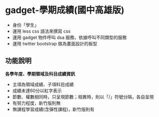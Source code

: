 gadget-學期成績(國中高雄版)
==========================

* 身份「學生」
* 運用 less css 語法來撰寫 css
* 運用 gadget 物件呼叫 dsa 服務，依據呼叫不同類型的服務
* 運用 twitter bootstrap 做為畫面設計的板型


功能說明
-------
**各學年度、學期領域及科目成績資訊**

* 主項為領域成績、子項科目成績
* 成績未達60分以紅字表示
* 節數、權數相同時，只呈現節數；相異時，則以「/」符號分隔，各自呈現
* 有努力程度，新竹版則無
* 無課程學習成績(含彈性課程)，新竹版則有